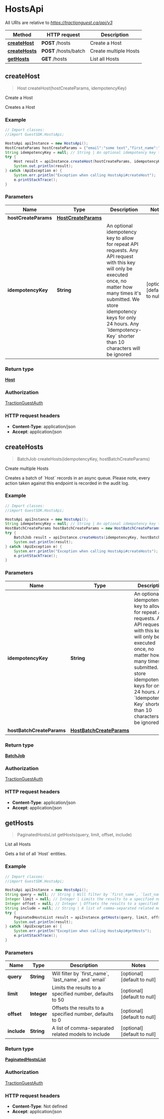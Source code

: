 # HostsApi

All URIs are relative to *https://tractionguest.ca/api/v3*

Method | HTTP request | Description
------------- | ------------- | -------------
[**createHost**](HostsApi.md#createHost) | **POST** /hosts | Create a Host
[**createHosts**](HostsApi.md#createHosts) | **POST** /hosts/batch | Create multiple Hosts
[**getHosts**](HostsApi.md#getHosts) | **GET** /hosts | List all Hosts



## createHost

> Host createHost(hostCreateParams, idempotencyKey)

Create a Host

Creates a Host

### Example

```java
// Import classes:
//import GuestSDK.HostsApi;

HostsApi apiInstance = new HostsApi();
HostCreateParams hostCreateParams = {"email":"some text","first_name":"some text","last_name":"some text","profile_pic_url":"some text","department":"some text","mobile_number":"some text"}; // HostCreateParams | 
String idempotencyKey = null; // String | An optional idempotency key to allow for repeat API requests. Any API request with this key will only be executed once, no matter how many times it's submitted. We store idempotency keys for only 24 hours. Any `Idempotency-Key` shorter than 10 characters will be ignored
try {
    Host result = apiInstance.createHost(hostCreateParams, idempotencyKey);
    System.out.println(result);
} catch (ApiException e) {
    System.err.println("Exception when calling HostsApi#createHost");
    e.printStackTrace();
}
```

### Parameters


Name | Type | Description  | Notes
------------- | ------------- | ------------- | -------------
 **hostCreateParams** | [**HostCreateParams**](HostCreateParams.md)|  |
 **idempotencyKey** | **String**| An optional idempotency key to allow for repeat API requests. Any API request with this key will only be executed once, no matter how many times it&#39;s submitted. We store idempotency keys for only 24 hours. Any &#x60;Idempotency-Key&#x60; shorter than 10 characters will be ignored | [optional] [default to null]

### Return type

[**Host**](Host.md)

### Authorization

[TractionGuestAuth](../README.md#TractionGuestAuth)

### HTTP request headers

- **Content-Type**: application/json
- **Accept**: application/json


## createHosts

> BatchJob createHosts(idempotencyKey, hostBatchCreateParams)

Create multiple Hosts

Creates a batch of &#x60;Host&#x60; records in an async queue. Please note, every action taken against this endpoint is recorded in the audit log.

### Example

```java
// Import classes:
//import GuestSDK.HostsApi;

HostsApi apiInstance = new HostsApi();
String idempotencyKey = null; // String | An optional idempotency key to allow for repeat API requests. Any API request with this key will only be executed once, no matter how many times it's submitted. We store idempotency keys for only 24 hours. Any `Idempotency-Key` shorter than 10 characters will be ignored
HostBatchCreateParams hostBatchCreateParams = new HostBatchCreateParams(); // HostBatchCreateParams | 
try {
    BatchJob result = apiInstance.createHosts(idempotencyKey, hostBatchCreateParams);
    System.out.println(result);
} catch (ApiException e) {
    System.err.println("Exception when calling HostsApi#createHosts");
    e.printStackTrace();
}
```

### Parameters


Name | Type | Description  | Notes
------------- | ------------- | ------------- | -------------
 **idempotencyKey** | **String**| An optional idempotency key to allow for repeat API requests. Any API request with this key will only be executed once, no matter how many times it&#39;s submitted. We store idempotency keys for only 24 hours. Any &#x60;Idempotency-Key&#x60; shorter than 10 characters will be ignored | [optional] [default to null]
 **hostBatchCreateParams** | [**HostBatchCreateParams**](HostBatchCreateParams.md)|  | [optional]

### Return type

[**BatchJob**](BatchJob.md)

### Authorization

[TractionGuestAuth](../README.md#TractionGuestAuth)

### HTTP request headers

- **Content-Type**: application/json
- **Accept**: application/json


## getHosts

> PaginatedHostsList getHosts(query, limit, offset, include)

List all Hosts

Gets a list of all &#x60;Host&#x60; entities.

### Example

```java
// Import classes:
//import GuestSDK.HostsApi;

HostsApi apiInstance = new HostsApi();
String query = null; // String | Will filter by `first_name`, `last_name`, and `email`
Integer limit = null; // Integer | Limits the results to a specified number, defaults to 50
Integer offset = null; // Integer | Offsets the results to a specified number, defaults to 0
String include = null; // String | A list of comma-separated related models to include
try {
    PaginatedHostsList result = apiInstance.getHosts(query, limit, offset, include);
    System.out.println(result);
} catch (ApiException e) {
    System.err.println("Exception when calling HostsApi#getHosts");
    e.printStackTrace();
}
```

### Parameters


Name | Type | Description  | Notes
------------- | ------------- | ------------- | -------------
 **query** | **String**| Will filter by &#x60;first_name&#x60;, &#x60;last_name&#x60;, and &#x60;email&#x60; | [optional] [default to null]
 **limit** | **Integer**| Limits the results to a specified number, defaults to 50 | [optional] [default to null]
 **offset** | **Integer**| Offsets the results to a specified number, defaults to 0 | [optional] [default to null]
 **include** | **String**| A list of comma-separated related models to include | [optional] [default to null]

### Return type

[**PaginatedHostsList**](PaginatedHostsList.md)

### Authorization

[TractionGuestAuth](../README.md#TractionGuestAuth)

### HTTP request headers

- **Content-Type**: Not defined
- **Accept**: application/json

